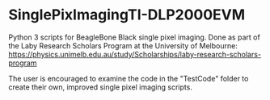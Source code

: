 # SinglePixImagingTI-DLP2000EVM
Python 3 scripts for BeagleBone Black single pixel imaging. Done as part of the Laby Research Scholars Program at the University of Melbourne: https://physics.unimelb.edu.au/study/Scholarships/laby-research-scholars-program

The user is encouraged to examine the code in the "TestCode" folder to create their own, improved single pixel imaging scripts.
